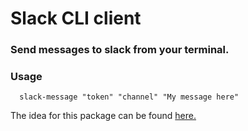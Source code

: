 # Slack CLI client

### Send messages to slack from your terminal.

### Usage
```
  slack-message "token" "channel" "My message here"
```

The idea for this package can be found [here.](https://github.com/mikaelbr/open-source-ideas/issues/2)
